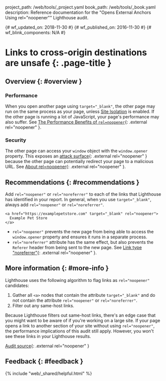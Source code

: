 project_path: /web/tools/_project.yaml book_path: /web/tools/_book.yaml description: Reference documentation for the "Opens External Anchors Using rel="noopener"" Lighthouse audit.

{# wf_updated_on: 2018-11-30 #} {# wf_published_on: 2016-11-30 #} {# wf_blink_components: N/A #}

# Links to cross-origin destinations are unsafe {: .page-title }

## Overview {: #overview }

### Performance

When you open another page using `target="_blank"`, the other page may run on the same process as your page, unless [Site Isolation](/web/updates/2018/07/site-isolation) is enabled. If the other page is running a lot of JavaScript, your page's performance may also suffer. See [The Performance Benefits of `rel=noopener`](https://jakearchibald.com/2016/performance-benefits-of-rel-noopener/){: .external rel="noopener" }.

### Security

The other page can access your `window` object with the `window.opener` property. This exposes an [attack surface](https://en.wikipedia.org/wiki/Attack_surface){: .external rel="noopener" } because the other page can potentially redirect your page to a malicious URL. See [About rel=noopener](https://mathiasbynens.github.io/rel-noopener/){: .external rel="noopener" }.

## Recommendations {: #recommendations }

Add `rel="noopener"` or `rel="noreferrer"` to each of the links that Lighthouse has identified in your report. In general, when you use `target="_blank"`, always add `rel="noopener"` or `rel="noreferrer"`.

    <a href="https://examplepetstore.com" target="_blank" rel="noopener">
      Example Pet Store
    </a>
    

* `rel="noopener"` prevents the new page from being able to access the `window.opener` property and ensures it runs in a separate process.
* `rel="noreferrer"` attribute has the same effect, but also prevents the `Referer` header from being sent to the new page. See [Link type "noreferrer"](https://html.spec.whatwg.org/multipage/links.html#link-type-noreferrer){: .external rel="noopener" }.

## More information {: #more-info }

Lighthouse uses the following algorithm to flag links as `rel="noopener"` candidates:

1. Gather all `<a>` nodes that contain the attribute `target="_blank"` and do not contain the attribute `rel="noopener"` or `rel="noreferrer"`.
2. Filter out any same-host links.

Because Lighthouse filters out same-host links, there's an edge case that you might want to be aware of if you're working on a large site. If your page opens a link to another section of your site without using `rel="noopener"`, the performance implications of this audit still apply. However, you won't see these links in your Lighthouse results.

[Audit source](https://github.com/GoogleChrome/lighthouse/blob/master/lighthouse-core/audits/dobetterweb/external-anchors-use-rel-noopener.js){: .external rel="noopener" }

## Feedback {: #feedback }

{% include "web/_shared/helpful.html" %}